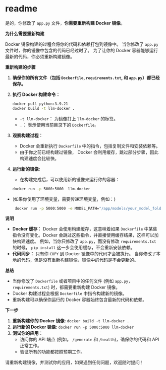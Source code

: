 # readme

是的，你修改了 `app.py` 文件，**你需要重新构建 Docker 镜像**。

**为什么需要重新构建**

Docker 镜像构建的过程会将你的代码和依赖打包到镜像中。 当你修改了 `app.py` 文件时，你的镜像中包含的代码已经过时了。 为了让你的 Docker 容器能够运行最新的代码，你必须重新构建镜像。

**重新构建的步骤**

1. **确保你的所有文件（包括 `Dockerfile`, `requirements.txt`, 和 `app.py`）都已经保存。**
2. **执行 Docker 构建命令：**

   ```bash
   docker pull python:3.9.21
   docker build -t llm-docker .
   ```

   - `-t llm-docker`： 为镜像打上 `llm-docker` 的标签。
   - `.`： 表示使用当前目录下的 `Dockerfile`。

3. **观察构建过程：**
   - Docker 会重新执行 `Dockerfile` 中的指令，包括复制文件和安装依赖等。
   - 由于你之前已经构建过镜像， Docker 会利用缓存，跳过部分步骤，因此构建速度会比较快。
4. **运行新的镜像:**

   - 在构建完成后，可以使用新的镜像来运行你的容器：

   ```bash
   docker run -p 5000:5000  llm-docker
   ```

- (如果你使用了环境变量，需要传递环境变量，例如：)
  ```bash
   docker run -p 5000:5000 -e MODEL_PATH="/app/models/your_model_folder"  llm-docker
  ```

**说明**

- **Docker 缓存：** Docker 会使用构建缓存，这意味着如果 `Dockerfile` 中某些指令没有变化，Docker 会跳过这些指令，并直接使用缓存结果，这样可以加快构建速度。 例如，当你只修改了 `app.py`，而没有修改 `requirements.txt` 的时候， `pip install` 这一步会使用缓存，不会重新安装依赖。
- **代码同步：** 只有你 `COPY` 到 Docker 镜像中的代码才会被执行。 当你修改了本地的代码，但是没有重新构建镜像，镜像中的代码是不会更新的。

**总结**

- 当你修改了 `Dockerfile` 或者项目中的任何文件 (例如 `app.py`，`requirements.txt`) 时，都需要重新构建 Docker 镜像。
- Docker 构建过程会根据 `Dockerfile` 中指令构建新的镜像。
- 重新构建可以确保你运行的 Docker 容器始终包含最新的代码和依赖。

**下一步**

1. **重新构建你的 Docker 镜像:** `docker build -t llm-docker .`
2. **运行新的 Docker 镜像:** `docker run -p 5000:5000 llm-docker`
3. **测试你的应用：**
   - 访问你的 API 端点 (例如， `/generate` 和 `/health`)，确保你的代码和 API 正常工作。
   - 验证所有的功能都按照预期工作。

请重新构建镜像，并测试你的应用，如果遇到任何问题，欢迎随时提问！
